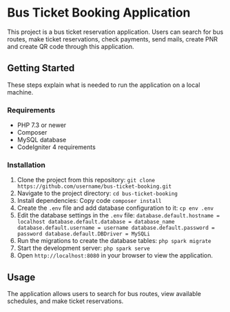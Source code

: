 # Bus Ticket Booking Application
This project is a bus ticket reservation application. Users can search for bus routes, make ticket reservations, check payments, send mails, create PNR and create QR code through this application.
## Getting Started
These steps explain what is needed to run the application on a local machine.
### Requirements
-   PHP 7.3 or newer
-   Composer
-   MySQL database
-   CodeIgniter 4 requirements
### Installation
1.  Clone the project from this repository:
`git clone https://github.com/username/bus-ticket-booking.git` 
2.  Navigate to the project directory:
`cd bus-ticket-booking` 
3.  Install dependencies:
Copy code
`composer install` 
4.  Create the `.env` file and add database configuration to it:
`cp env .env` 
5.  Edit the database settings in the `.env` file:
`database.default.hostname = localhost
database.default.database = database_name
database.default.username = username
database.default.password = password
database.default.DBDriver = MySQLi` 
6.  Run the migrations to create the database tables:
`php spark migrate` 
7.  Start the development server:
`php spark serve` 
8.  Open `http://localhost:8080` in your browser to view the application.
## Usage
The application allows users to search for bus routes, view available schedules, and make ticket reservations.
